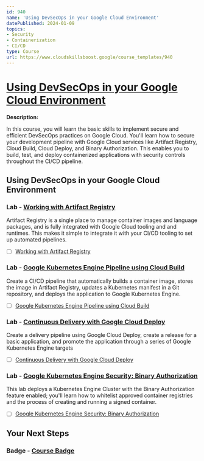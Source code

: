 ```yaml
---
id: 940
name: 'Using DevSecOps in your Google Cloud Environment'
datePublished: 2024-01-09
topics:
- Security
- Containerization
- CI/CD
type: Course
url: https://www.cloudskillsboost.google/course_templates/940
---
```


# [Using DevSecOps in your Google Cloud Environment](https://www.cloudskillsboost.google/course_templates/940)

**Description:**

In this course, you will learn the basic skills to implement secure and efficient DevSecOps practices on Google Cloud. You'll learn how to secure your development pipeline with Google Cloud services like Artifact Registry, Cloud Build, Cloud Deploy, and Binary Authorization. This enables you to build, test, and deploy containerized applications with security controls throughout the CI/CD pipeline.

## Using DevSecOps in your Google Cloud Environment

### Lab - [Working with Artifact Registry](https://www.cloudskillsboost.google/course_templates/940/labs/448200)

Artifact Registry is a single place to manage container images and language packages, and is fully integrated with Google Cloud tooling and and runtimes. This makes it simple to integrate it with your CI/CD tooling to set up automated pipelines.

- [ ] [Working with Artifact Registry](../labs/Working-with-Artifact-Registry.md)

### Lab - [Google Kubernetes Engine Pipeline using Cloud Build](https://www.cloudskillsboost.google/course_templates/940/labs/448201)

Create a CI/CD pipeline that automatically builds a container image, stores the image in Artifact Registry, updates a Kubernetes manifest in a Git repository, and deploys the application to Google Kubernetes Engine.

- [ ] [Google Kubernetes Engine Pipeline using Cloud Build](../labs/Google-Kubernetes-Engine-Pipeline-using-Cloud-Build.md)

### Lab - [Continuous Delivery with Google Cloud Deploy](https://www.cloudskillsboost.google/course_templates/940/labs/448202)

Create a delivery pipeline using Google Cloud Deploy, create a release for a basic application, and promote the application through a series of Google Kubernetes Engine targets

- [ ] [Continuous Delivery with Google Cloud Deploy](../labs/Continuous-Delivery-with-Google-Cloud-Deploy.md)

### Lab - [Google Kubernetes Engine Security: Binary Authorization](https://www.cloudskillsboost.google/course_templates/940/labs/448203)

This lab deploys a Kubernetes Engine Cluster with the Binary Authorization feature enabled; you'll learn how to whitelist approved container registries and the process of creating and running a signed container.

- [ ] [Google Kubernetes Engine Security: Binary Authorization](../labs/Google-Kubernetes-Engine-Security-Binary-Authorization.md)

## Your Next Steps

### Badge - [Course Badge](https://www.cloudskillsboost.googleNone)
